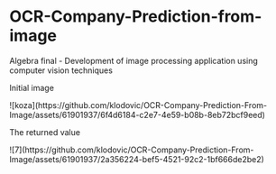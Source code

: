 # OCR-Company-Prediction-from-image
 Algebra final - Development of image processing application using computer vision techniques

 <p>Initial image</p>
![koza](https://github.com/klodovic/OCR-Company-Prediction-From-Image/assets/61901937/6f4d6184-c2e7-4e59-b08b-8eb72bcf9eed)

<p>The returned value</p>
![7](https://github.com/klodovic/OCR-Company-Prediction-From-Image/assets/61901937/2a356224-bef5-4521-92c2-1bf666de2be2)

